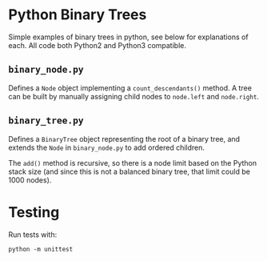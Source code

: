 # Python Binary Trees

Simple examples of binary trees in python, see below for explanations of each. All code both
Python2 and Python3 compatible.


## `binary_node.py`

Defines a `Node` object implementing a `count_descendants()` method. A tree can be built
by manually assigning child nodes to `node.left` and `node.right`.

## `binary_tree.py`

Defines a `BinaryTree` object representing the root of a binary tree, and extends the `Node`
in `binary_node.py` to add ordered children.

The `add()` method is recursive, so there is a node limit based on the Python stack size (and since
this is not a balanced binary tree, that limit could be 1000 nodes).

# Testing

Run tests with:
```
python -m unittest
```


